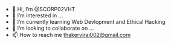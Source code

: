 - 👋 Hi, I’m @SCORP02VHT
- 👀 I’m interested in ...
- 🌱 I’m currently learning Web Devlopment and Ethical Hacking
- 💞️ I’m looking to collaborate on ...
- 📫 How to reach me thakerviraj002@gmail.com

<!---
SCORP02VHT/SCORP02VHT is a ✨ special ✨ repository because its `README.md` (this file) appears on your GitHub profile.
You can click the Preview link to take a look at your changes.
--->
